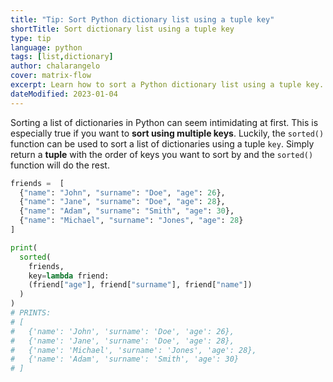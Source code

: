 ```yaml
---
title: "Tip: Sort Python dictionary list using a tuple key"
shortTitle: Sort dictionary list using a tuple key
type: tip
language: python
tags: [list,dictionary]
author: chalarangelo
cover: matrix-flow
excerpt: Learn how to sort a Python dictionary list using a tuple key.
dateModified: 2023-01-04
---
```


Sorting a list of dictionaries in Python can seem intimidating at first. This is especially true if you want to **sort using multiple keys**. Luckily, the `sorted()` function can be used to sort a list of dictionaries using a tuple `key`. Simply return a **tuple** with the order of keys you want to sort by and the `sorted()` function will do the rest.

```py
friends =  [
  {"name": "John", "surname": "Doe", "age": 26},
  {"name": "Jane", "surname": "Doe", "age": 28},
  {"name": "Adam", "surname": "Smith", "age": 30},
  {"name": "Michael", "surname": "Jones", "age": 28}
]

print(
  sorted(
    friends,
    key=lambda friend:
    (friend["age"], friend["surname"], friend["name"])
  )
)
# PRINTS:
# [
#   {'name': 'John', 'surname': 'Doe', 'age': 26},
#   {'name': 'Jane', 'surname': 'Doe', 'age': 28},
#   {'name': 'Michael', 'surname': 'Jones', 'age': 28},
#   {'name': 'Adam', 'surname': 'Smith', 'age': 30}
# ]
```
